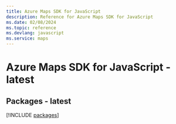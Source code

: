 ```yaml
---
title: Azure Maps SDK for JavaScript
description: Reference for Azure Maps SDK for JavaScript
ms.date: 02/08/2024
ms.topic: reference
ms.devlang: javascript
ms.service: maps
---
```

# Azure Maps SDK for JavaScript - latest
## Packages - latest
[!INCLUDE [packages](maps-index.md)]